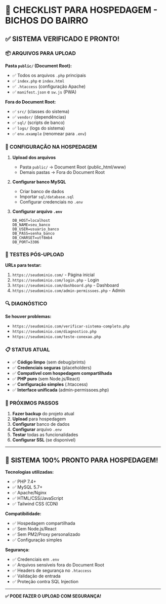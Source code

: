 # 🚀 CHECKLIST PARA HOSPEDAGEM - BICHOS DO BAIRRO

## ✅ SISTEMA VERIFICADO E PRONTO!

### 📦 ARQUIVOS PARA UPLOAD

**Pasta `public/` (Document Root):**
- ✅ Todos os arquivos `.php` principais
- ✅ `index.php` e `index.html`
- ✅ `.htaccess` (configuração Apache)
- ✅ `manifest.json` e `sw.js` (PWA)

**Fora do Document Root:**
- ✅ `src/` (classes do sistema)
- ✅ `vendor/` (dependências)
- ✅ `sql/` (scripts de banco)
- ✅ `logs/` (logs do sistema)
- ✅ `env.example` (renomear para `.env`)

### 🔧 CONFIGURAÇÃO NA HOSPEDAGEM

1. **Upload dos arquivos**
   - Pasta `public/` → Document Root (public_html/www)
   - Demais pastas → Fora do Document Root

2. **Configurar banco MySQL**
   - Criar banco de dados
   - Importar `sql/database.sql`
   - Configurar credenciais no `.env`

3. **Configurar arquivo `.env`**
   ```env
   DB_HOST=localhost
   DB_NAME=seu_banco
   DB_USER=usuario_banco
   DB_PASS=senha_banco
   DB_CHARSET=utf8mb4
   DB_PORT=3306
   ```

### 🧪 TESTES PÓS-UPLOAD

**URLs para testar:**
1. `https://seudominio.com/` - Página inicial
2. `https://seudominio.com/login.php` - Login
3. `https://seudominio.com/dashboard.php` - Dashboard
4. `https://seudominio.com/admin-permissoes.php` - Admin

### 🔍 DIAGNÓSTICO

**Se houver problemas:**
- `https://seudominio.com/verificar-sistema-completo.php`
- `https://seudominio.com/diagnostico.php`
- `https://seudominio.com/teste-conexao.php`

### 📋 STATUS ATUAL

- ✅ **Código limpo** (sem debug/prints)
- ✅ **Credenciais seguras** (placeholders)
- ✅ **Compatível com hospedagem compartilhada**
- ✅ **PHP puro** (sem Node.js/React)
- ✅ **Configuração simples** (.htaccess)
- ✅ **Interface unificada** (admin-permissoes.php)

### 🎯 PRÓXIMOS PASSOS

1. **Fazer backup** do projeto atual
2. **Upload** para hospedagem
3. **Configurar** banco de dados
4. **Configurar** arquivo `.env`
5. **Testar** todas as funcionalidades
6. **Configurar SSL** (se disponível)

---

## 🎉 SISTEMA 100% PRONTO PARA HOSPEDAGEM!

**Tecnologias utilizadas:**
- ✅ PHP 7.4+
- ✅ MySQL 5.7+
- ✅ Apache/Nginx
- ✅ HTML/CSS/JavaScript
- ✅ Tailwind CSS (CDN)

**Compatibilidade:**
- ✅ Hospedagem compartilhada
- ✅ Sem Node.js/React
- ✅ Sem PM2/Proxy personalizado
- ✅ Configuração simples

**Segurança:**
- ✅ Credenciais em `.env`
- ✅ Arquivos sensíveis fora do Document Root
- ✅ Headers de segurança no `.htaccess`
- ✅ Validação de entrada
- ✅ Proteção contra SQL Injection

---

**✅ PODE FAZER O UPLOAD COM SEGURANÇA!** 